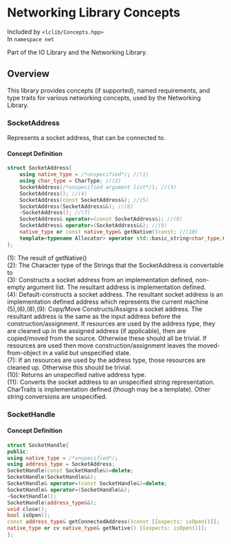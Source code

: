 # Networking Library Concepts #

Included by `<lclib/Concepts.hpp>`<br/>
In `namespace net`<br/>

Part of the IO Library and the Networking Library.<br/>

## Overview ##
This library provides concepts (if supported), named requirements, and type traits for various networking concepts, used by the Networking Library.  

### SocketAddress ###

Represents a socket address, that can be connected to. 

#### Concept Definition ####

```cpp
struct SocketAddress{
	using native_type = /*unspecified*/; //(1)
	using char_type = CharType; //(2)
	SocketAddress(/*unspecified argument list*/); //(3)
	SocketAddress(); //(4)
	SocketAddress(const SocketAddress&); //(5)
	SocketAddress(SocketAddress&&); //(6)
	~SocketAddress(); //(7)
	SocketAddress& operator=(const SocketAddress&); //(8)
	SocketAddress& operator=(SocketAddress&&); //(9)
	native_type or const native_type& getNative()const; //(10)
	template<typename Allocator> operator std::basic_string<char_type,CharTraits,Allocator>()const; //(11)
};
```

(1): The result of getNative()<br/>
(2): The Character type of the Strings that the SocketAddress is convertable to<br/>
(3): Constructs a socket address from an implementation defined, non-empty argument list. The resultant address is implementation defined.<br/>
(4): Default-constructs a socket address. The resultant socket address is an implementation defined address which represents the current machine<br/>
(5),(6),(8),(9): Copy/Move Constructs/Assigns a socket address. The resultant address is the same as the input address before the construction/assignment. 
If resources are used by the address type, they are cleaned up in the assigned address (if applicable), then are copied/moved from the source. Otherwise these should all be trivial. If resources are used then move construction/assignment leaves the moved-from-object in a valid but unspecified state. <br/>
(7): If an resources are used by the address type, those resources are cleaned up. Otherwise this should be trivial. <br/>
(10): Returns an unspecified native address type. <br/>
(11): Converts the socket address to an unspecified string representation. CharTraits is implementation defined (though may be a template). Other string conversions are unspecified. <br/>






### SocketHandle ###

#### Concept Definition ####

```cpp
struct SocketHandle{
public:
using native_type = /*unspecified*/;
using address_type = SocketAddress;
SocketHandle(const SocketHandle&)=delete;
SocketHandle(SocketHandle&&);
SocketHandle& operator=(const SocketHandle&)=delete;
SocketHandle& operator=(SocketHandle&&);
~SocketHandle();
SocketHandle(address_type&&);
void close();
bool isOpen();
const address_type& getConnectedAddress()const [[expects: isOpen()]];
native_type or cv native_type& getNative() [[expects: isOpen()]];
};
```

